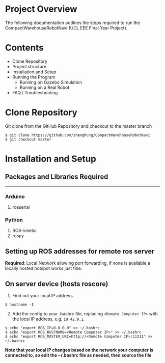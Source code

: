 # Project Overview

The following documentation outlines the steps required to run the CompactWarehouseRobotNavi (UCL EEE Final Year Project).

# Contents

- Clone Repository
- Project structure
- Installation and Setup
- Running the Program
    - Running on Gazebo Simulation
    - Running on a Real Robot
- FAQ / Troubleshooting


# Clone Repository

Git clone from the GitHub Repository and checkout to the master branch
```
$ git clone https://github.com/zhenghung/CompactWarehouseRobotNavi
$ git checkout master
```


# Installation and Setup 
## Packages and Libraries Required
---
### Arduino
1. rosserial


### Python
1. ROS-kinetic
2. rospy


## Setting up ROS addresses for remote ros server
**Required**: Local Network allowing port forwarding, if none is available a locally hosted hotspot works just fine.

## On server device (hosts roscore)
1. Find out your local IP address.
```
$ hostname -I
```

2. Add the config to your .bashrc file, replacing `<Remote Computer IP>` with the local IP address, e.g. `10.42.0.1`. 
```
$ echo "export ROS_IP=0.0.0.0" >> ~/.bashrc
$ echo "export ROS_HOSTNAME=<Remote Computer IP>" >> ~/.bashrc
$ echo "export ROS_MASTER_URI=http://<Remote Computer IP>:11311" >> ~/.bashrc
```

**Note that your local IP changes based on the network your computer is connected to, so edit the ~/.bashrc file as needed, then source the file**

